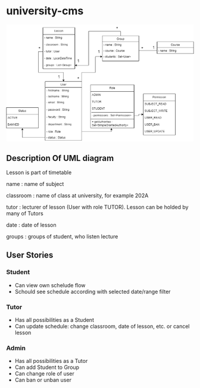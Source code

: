 # university-cms


 ![image-1.png](./image-1.png)


## Description Of UML diagram

Lesson is part of timetable

name : name of subject

classroom : name of class at university, for example 202A

tutor : lecturer of lesson (User with role TUTOR). Lesson can be holded by many of Tutors

date : date of lesson

groups : groups of student, who listen lecture

## User Stories

### Student

- Can view own schelude flow
- Schould see schedule according with selected date/range filter

### Tutor

- Has all possibilities as a Student
- Can update schedule: change classroom, date of lesson, etc. or cancel lesson

### Admin

- Has all possibilities as a Tutor
- Can add Student to Group
- Can change role of user
- Can ban or unban user
